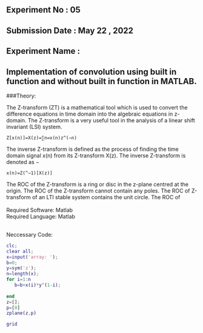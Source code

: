 ## Experiment No : 05

## Submission Date : May 22 , 2022

## Experiment Name :

## Implementation of convolution using built in function and without built in function in MATLAB.

###Theory:
<p>The Z-transform (ZT) is a mathematical tool which is used to convert the difference equations in time domain into the algebraic equations in z-domain.
The Z-transform is a very useful tool in the analysis of a linear shift invariant (LSI) system.

```
Z[x(n)]=X(z)=∑n=x(n)z^(−n)
```

<p>The inverse Z-transform is defined as the process of finding the time domain signal x(n) from its Z-transform X(z). The inverse Z-transform is denoted as −

```
x(n)=Z(^−1)[X(z)]
```
<p>The ROC of the Z-transform is a ring or disc in the z-plane centred at the origin. The ROC of the Z-transform cannot contain any poles. The ROC of Z-transform of an LTI stable system contains the unit circle. The ROC of 
<br>
<br>
Required Software:   Matlab
<br>
Required Language:  Matlab
<br>
<br>

Neccessary Code:

```Matlab
clc;
clear all;
x=input('array: ');
b=0;
y=sym('z');
n=length(x);
for i=1:n
   b=b+x(i)*y^(1-i); 
    
end
z=[];
p=[0]
zplane(z,p)

grid
```




